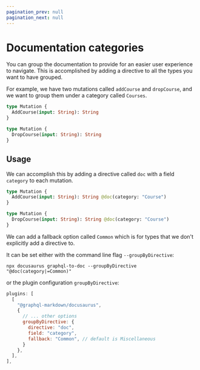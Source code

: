 ```yaml
---
pagination_prev: null
pagination_next: null
---
```


# Documentation categories

You can group the documentation to provide for an easier user experience to navigate. This is accomplished by adding a directive to all the types you want to have grouped.

For example, we have two mutations called `addCourse` and `dropCourse`, and we want to group them under a category called `Courses`.

```graphql
type Mutation {
  AddCourse(input: String): String
}

type Mutation {
  DropCourse(input: String): String
}
```

## Usage

We can accomplish this by adding a directive called `doc` with a field `category` to each mutation.

```graphql
type Mutation {
  AddCourse(input: String): String @doc(category: "Course")
}

type Mutation {
  DropCourse(input: String): String @doc(category: "Course")
}
```

We can add a fallback option called `Common` which is for types that we don't explicitly add a directive to.

It can be set either with the command line flag `--groupByDirective`:

```shell
npx docusaurus graphql-to-doc --groupByDirective "@doc(category|=Common)"
```

or the plugin configuration `groupByDirective`:

```js {6-10}
plugins: [
  [
    "@graphql-markdown/docusaurus",
    {
      // ... other options
      groupByDirective: {
        directive: "doc",
        field: "category",
        fallback: "Common", // default is Miscellaneous
      }
    },
  ],
],
```
